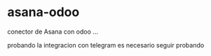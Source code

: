 # asana-odoo

conector de Asana con odoo ... 

probando la integracion con telegram 
es necesario seguir probando 